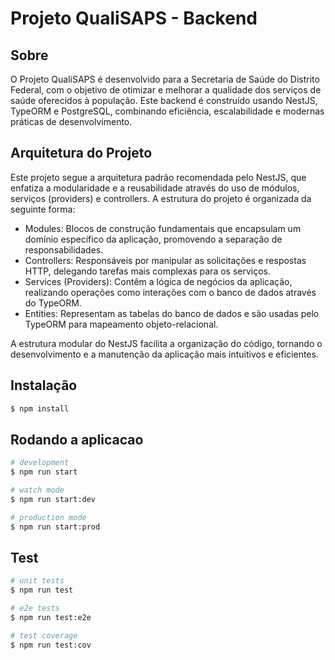 # Projeto QualiSAPS - Backend

## Sobre

O Projeto QualiSAPS é desenvolvido para a Secretaria de Saúde do Distrito Federal, com o objetivo de otimizar e melhorar a qualidade dos serviços de saúde oferecidos à população. Este backend é construído usando NestJS, TypeORM e PostgreSQL, combinando eficiência, escalabilidade e modernas práticas de desenvolvimento.

## Arquitetura do Projeto

Este projeto segue a arquitetura padrão recomendada pelo NestJS, que enfatiza a modularidade e a reusabilidade através do uso de módulos, serviços (providers) e controllers. A estrutura do projeto é organizada da seguinte forma:

  * Modules: Blocos de construção fundamentais que encapsulam um domínio específico da aplicação, promovendo a separação de responsabilidades.
  * Controllers: Responsáveis por manipular as solicitações e respostas HTTP, delegando tarefas mais complexas para os serviços.
  * Services (Providers): Contêm a lógica de negócios da aplicação, realizando operações como interações com o banco de dados através do TypeORM.
  * Entities: Representam as tabelas do banco de dados e são usadas pelo TypeORM para mapeamento objeto-relacional.

A estrutura modular do NestJS facilita a organização do código, tornando o desenvolvimento e a manutenção da aplicação mais intuitivos e eficientes.

## Instalação

```bash
$ npm install
```

## Rodando a aplicacao

```bash
# development
$ npm run start

# watch mode
$ npm run start:dev

# production mode
$ npm run start:prod
```

## Test

```bash
# unit tests
$ npm run test

# e2e tests
$ npm run test:e2e

# test coverage
$ npm run test:cov
```
